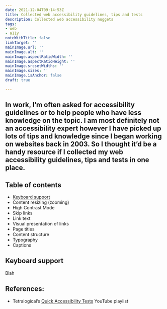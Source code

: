 ```yaml
---
date: 2021-12-04T09:14:53Z
title: Collected web accessibility guidelines, tips and tests
description: Collected web accessibility nuggets
tags:
- web
- a11y
noteWithTitle: false
linkTarget: ''
mainImage.url: ''
mainImage.alt: ''
mainImage.aspectRatioWidth: ''
mainImage.aspectRatioHeight: ''
mainImage.srcsetWidths: ''
mainImage.sizes: ''
mainImage.isAnchor: false
draft: true

---
```

In work, I’m often asked for accessibility guidelines or to help people who have less knowledge on the topic. I am most definitely not an accessibility expert however I have picked up lots of tips and knowledge since I began working on websites back in 2003. So I thought it’d be a handy resource if I collected my web accessibility guidelines, tips and tests in one place.
---

## Table of contents

* [Keyboard support](#keyboard-support)
* Content resizing (zooming)
* High Contrast Mode
* Skip links
* Link text
* Visual presentation of links
* Page titles
* Content structure
* Typography
* Captions

## Keyboard support

Blah

## References:

* Tetralogical’s [Quick Accessibility Tests](https://www.youtube.com/playlist?list=PLTqm2yVMMUKWTr9XWdW5hJ9tk512Ow0SE) YouTube playlist